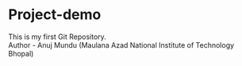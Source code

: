 # Project-demo
This is my first Git Repository.
<br>
Author - Anuj Mundu (Maulana Azad National Institute of Technology Bhopal) 
